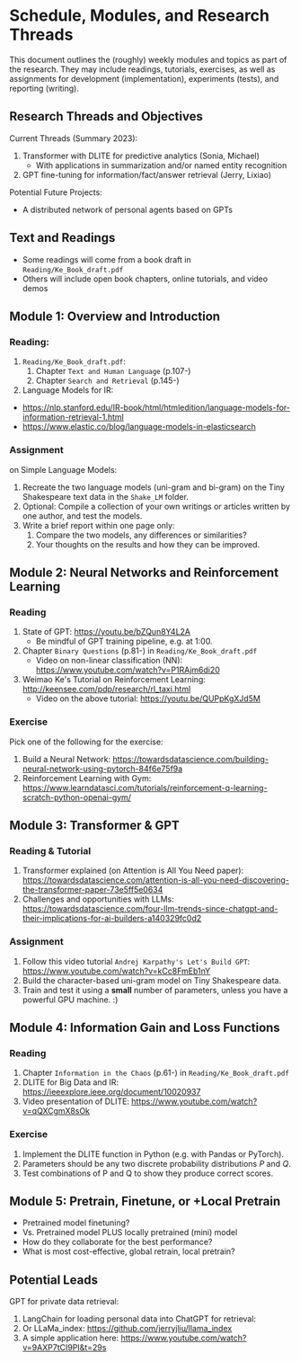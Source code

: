 # Schedule, Modules, and Research Threads

This document outlines the (roughly) weekly modules and topics as part of the research. 
They may include readings, tutorials, exercises, as well as assignments for development (implementation), experiments (tests), and reporting (writing).

## Research Threads and Objectives

Current Threads (Summary 2023): 

1. Transformer with DLITE for predictive analytics (Sonia, Michael)
   * With applications in summarization and/or named entity recognition
2. GPT fine-tuning for information/fact/answer retrieval (Jerry, Lixiao)

Potential Future Projects: 

* A distributed network of personal agents based on GPTs

## Text and Readings

* Some readings will come from a book draft in `Reading/Ke_Book_draft.pdf`
* Others will include open book chapters, online tutorials, and video demos

## Module 1: Overview and Introduction

### Reading: 

1. `Reading/Ke_Book_draft.pdf`: 
   1. Chapter `Text and Human Language` (p.107-)
   2. Chapter `Search and Retrieval` (p.145-)
2. Language Models for IR:
  + https://nlp.stanford.edu/IR-book/html/htmledition/language-models-for-information-retrieval-1.html
  + https://www.elastic.co/blog/language-models-in-elasticsearch

### Assignment 

on Simple Language Models: 

1. Recreate the two language models (uni-gram and bi-gram) on the Tiny Shakespeare text data in the `Shake_LM` folder. 
2. Optional: Compile a collection of your own writings or articles written by one author, and test the models. 
3. Write a brief report within one page only: 
   1. Compare the two models, any differences or similarities? 
   2. Your thoughts on the results and how they can be improved. 

## Module 2: Neural Networks and Reinforcement Learning

### Reading

1. State of GPT: https://youtu.be/bZQun8Y4L2A
   * Be mindful of GPT training pipeline, e.g. at 1:00. 
2. Chapter `Binary Questions` (p.81-) in `Reading/Ke_Book_draft.pdf` 
   * Video on non-linear classification (NN): https://www.youtube.com/watch?v=P1RAjm6di20
3. Weimao Ke's Tutorial on Reinforcement Learning: http://keensee.com/pdp/research/rl_taxi.html
   * Video on the above tutorial: https://youtu.be/QUPpKgXJd5M

### Exercise

Pick one of the following for the exercise: 

1. Build a Neural Network: https://towardsdatascience.com/building-neural-network-using-pytorch-84f6e75f9a
2. Reinforcement Learning with Gym: https://www.learndatasci.com/tutorials/reinforcement-q-learning-scratch-python-openai-gym/

## Module 3: Transformer & GPT

### Reading & Tutorial

1. Transformer explained (on Attention is All You Need paper): 
https://towardsdatascience.com/attention-is-all-you-need-discovering-the-transformer-paper-73e5ff5e0634
2. Challenges and opportunities with LLMs: https://towardsdatascience.com/four-llm-trends-since-chatgpt-and-their-implications-for-ai-builders-a140329fc0d2

### Assignment 

1. Follow this video tutorial `Andrej Karpathy's Let's Build GPT`: https://www.youtube.com/watch?v=kCc8FmEb1nY
2. Build the character-based uni-gram model on Tiny Shakespeare data. 
3. Train and test it using a **small** number of parameters, unless you have a powerful GPU machine. :)


## Module 4: Information Gain and Loss Functions

### Reading

1. Chapter `Information in the Chaos` (p.61-) in `Reading/Ke_Book_draft.pdf` 
2. DLITE for Big Data and IR: https://ieeexplore.ieee.org/document/10020937
2. Video presentation of DLITE: https://www.youtube.com/watch?v=qQXCgmX8sOk

### Exercise

1. Implement the DLITE function in Python (e.g. with Pandas or PyTorch). 
2. Parameters should be any two discrete probability distributions $P$ and $Q$. 
3. Test combinations of P and Q to show they produce correct scores. 

## Module 5: Pretrain, Finetune, or +Local Pretrain

+ Pretrained model finetuning? 
+ Vs. Pretrained model PLUS locally pretrained (mini) model
+ How do they collaborate for the best performance? 
+ What is most cost-effective, global retrain, local pretrain? 


## Potential Leads

GPT for private data retrieval: 
1. LangChain for loading personal data into ChatGPT for retrieval: 
2. Or LLaMa_index: https://github.com/jerryjliu/llama_index
3. A simple application here: https://www.youtube.com/watch?v=9AXP7tCI9PI&t=29s

